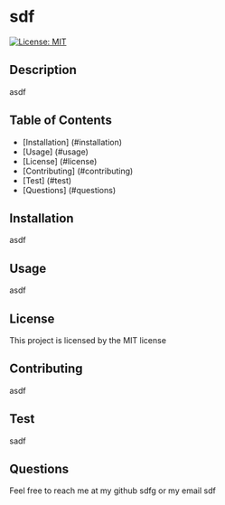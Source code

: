 # sdf

[![License: MIT](https://img.shields.io/badge/License-MIT-yellow.svg)](https://opensource.org/licenses/MIT)

## Description

asdf

## Table of Contents

- [Installation] (#installation)
- [Usage] (#usage)
- [License] (#license)
- [Contributing] (#contributing)
- [Test] (#test)
- [Questions] (#questions)

## Installation
asdf

## Usage
asdf

## License
This project is licensed by the MIT license

## Contributing
asdf

## Test
sadf

## Questions
Feel free to reach me at my github sdfg or my email sdf
